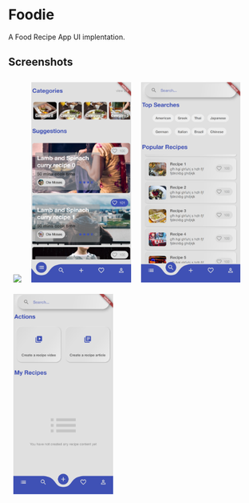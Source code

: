 # Foodie

A Food Recipe App UI implentation.

## Screenshots
<img src="screenshots/Splash.png" height="400em" hspace=10 vspace=10/><img src="screenshots/Highlights.png" height="400em" hspace=10 vspace=10/><img src="screenshots/Search.png" height="400em" hspace=10 vspace=10/><img src="screenshots/Actions.png" height="400em" hspace=10 vspace=10/>

